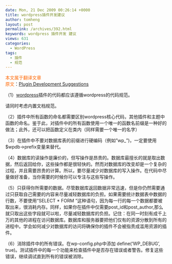 ```yaml
---
date: Mon, 21 Dec 2009 00:26:14 +0000
title: wordpress插件开发建议
author: tomheng
layout: post
permalink: /archives/392.html
keywords: wordpress 插件开发 建议
views: 631
categories:
  - WordPress
tags:
  - 插件
  - 规范
---
```

<span style="color: #ff6600;">本文属于翻译文章</span>  
<span style="color: #ff6600;">原文</span>：<a class="wp-oembed" title="Plugin Development Suggestions" href="http://codex.wordpress.org/Writing_a_Plugin" target="_blank">Plugin Development Suggestions</a> 

（1）<a class="wpGallery" title="wordpress" href="http://wordpress.org" target="_blank">wordpress</a>插件的代码都应该遵循wordpress的代码规范。

请同时考虑内置文档规范。

（2）插件中所有函数的命名都需要区别wordpress核心代码，其他插件和主题中函数的命名。鉴于此，对插件中的所有函数使用一个唯一的函数名前缀是一种好的做法；此外，还可以把函数定义在类内（同样需要一个唯一的名字）

（3）在插件中不要对数据库表的前缀进行硬编码（例如&#8221;wp_&#8221;)，一定要使用$wpdb->prefix变量来替代。

（4）数据库的读操作是廉价的，但写操作是昂贵的。数据库最擅长的就是取出数据，然后返回给你，这些操作都是很轻快的。然而对数据库的改变却是一个复杂的过程，并且需要昂贵的计算。所以，要尽量减少对数据库的写入操作。在代码中尽量做好准备，当你需要的时候你可以专注与这些写操作。

（5）只获得你所需要的数据。尽管数据库返回数据非常迅速，但是你仍然需要通过只获取自己需要的内容来尽量减轻数据库的负担。如果需要统计数据表中数据的行数，不要使用“SELECT * FORM ”这种语句，因为每一行的每一个数据都要被取出来，很消耗内存。同样，如果你在插件中仅需要post\_id和post\_author,那么就只取出这些字段就可以啦，尽量减轻数据库的负担。记住：在同一时刻有成千上万的其他的进程在访问数据库。数据库和服务器要把他们仅有的资源分散到所有的进程中。学会如何减少对数据库的访问将确保你的插件不会被指责成滥用资源的插件。

（6）消除插件中的所有错误。在wp-config.php中添加 define(&#8216;WP_DEBUG&#8217;, true)。测试插件中的每一个功能来检查插件中是否存在错误或者警告。修复这些错误，继续调试直到所有的错误被消除。

